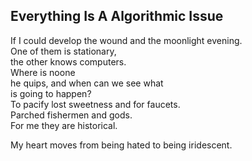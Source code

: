 Everything Is A Algorithmic Issue
---------------------------------
If I could develop the wound and the moonlight evening.  
One of them is stationary,  
the other knows computers.  
Where is noone  
he quips, and when can we see what  
is going to happen?  
To pacify lost sweetness and for faucets.  
Parched fishermen and gods.  
For me they are historical.  
  
My heart moves from being hated to being iridescent.  
